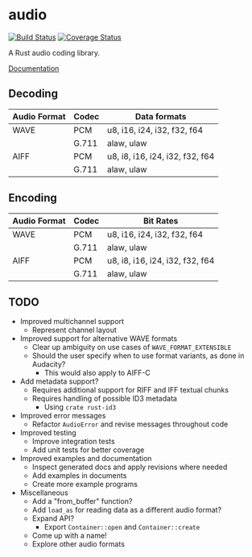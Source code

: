 # audio
[![Build Status](https://travis-ci.org/brianuosseph/audio.svg?branch=master)](https://travis-ci.org/brianuosseph/audio)
[![Coverage Status](https://coveralls.io/repos/brianuosseph/audio/badge.svg?branch=master&service=github)](https://coveralls.io/github/brianuosseph/audio?branch=master)

A Rust audio coding library.

[Documentation](http://brianuosseph.github.io/audio)

## Decoding

| Audio Format | Codec | Data formats |
| ------ | ----- | --------- |
| WAVE | PCM   | u8, i16, i24, i32, f32, f64 |
|      | G.711 | alaw, ulaw |
| AIFF | PCM   | u8, i8, i16, i24, i32, f32, f64 |
|      | G.711 | alaw, ulaw |

## Encoding

| Audio Format | Codec | Bit Rates |
| ------ | ----- | --------- |
| WAVE | PCM   | u8, i16, i24, i32, f32, f64 |
|      | G.711 | alaw, ulaw |
| AIFF | PCM   | u8, i8, i16, i24, i32, f32, f64 |
|      | G.711 | alaw, ulaw |

## TODO
- Improved multichannel support
  - Represent channel layout
- Improved support for alternative WAVE formats
  - Clear up ambiguity on use cases of `WAVE_FORMAT_EXTENSIBLE`
  - Should the user specify when to use format variants, as done in Audacity?
    - This would also apply to AIFF-C
- Add metadata support?
  - Requires additional support for RIFF and IFF textual chunks
  - Requires handling of possible ID3 metadata
    - Using `crate rust-id3`
- Improved error messages
  - Refactor `AudioError` and revise messages throughout code
- Improved testing
  - Improve integration tests
  - Add unit tests for better coverage
- Improved examples and documentation
  - Inspect generated docs and apply revisions where needed
  - Add examples in documents
  - Create more example programs
- Miscellaneous
  - Add a "from_buffer" function?
  - Add `load_as` for reading data as a different audio format?
  - Expand API?
    - Export `Container::open` and `Container::create`
  - Come up with a name!
  - Explore other audio formats
